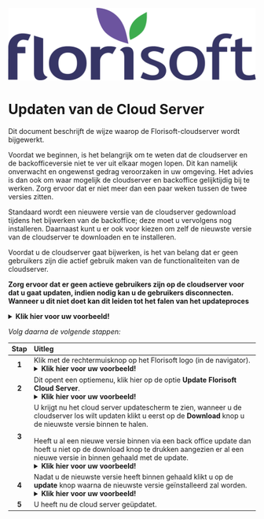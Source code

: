 ![Florisoft logo](https://raw.githubusercontent.com/florisoft/User.Manuals/main/fslogo.png)
# Updaten van de Cloud Server

Dit document beschrijft de wijze waarop de Florisoft-cloudserver wordt bijgewerkt.

Voordat we beginnen, is het belangrijk om te weten dat de cloudserver en de backofficeversie niet te ver uit elkaar mogen lopen. Dit kan namelijk onverwacht en ongewenst gedrag veroorzaken in uw omgeving. Het advies is dan ook om waar mogelijk de cloudserver en backoffice gelijktijdig bij te werken. Zorg ervoor dat er niet meer dan een paar weken tussen de twee versies zitten.

Standaard wordt een nieuwere versie van de cloudserver gedownload tijdens het bijwerken van de backoffice; deze moet u vervolgens nog installeren. Daarnaast kunt u er ook voor kiezen om zelf de nieuwste versie van de cloudserver te downloaden en te installeren.

Voordat u de cloudserver gaat bijwerken, is het van belang dat er geen gebruikers zijn die actief gebruik maken van de functionaliteiten van de cloudserver.

**Zorg ervoor dat er geen actieve gebruikers zijn op de cloudserver voor dat u gaat updaten, indien nodig kan u de gebruikers disconnecten.<br>Wanneer u dit niet doet kan dit leiden tot het falen van het updateproces**

<details><summary><b>Klik hier voor uw voorbeeld!</b></summary><img src="Media/1.png"></details>

*Volg daarna de volgende stappen:*

|Stap|Uitleg|
|:-:|:--|
|**1**|Klik met de rechtermuisknop op het Florisoft logo (in de navigator).<details><summary><b>Klik hier voor uw voorbeeld!</b></summary><img src="Media/2.png"></details>|
|**2**|Dit opent een optiemenu, klik hier op de optie **Update Florisoft Cloud Server**.<details><summary><b>Klik hier voor uw voorbeeld!</b></summary><img src="Media/3.png"></details>|
|**3**|U krijgt nu het cloud server updatescherm te zien, wanneer u de cloudserver los wilt updaten klikt u eerst op de **Download** knop u de nieuwste versie binnen te halen.<br><br> Heeft u al een nieuwe versie binnen via een back office update dan hoeft u niet op de download knop te drukken aangezien er al een nieuwe versie in binnen gehaald met de update.<details><summary><b>Klik hier voor uw voorbeeld!</b></summary><img src="Media/4.png"></details>|
|**4**|Nadat u de nieuwste versie heeft binnen gehaald klikt u op de **update** knop waarna de nieuwste versie geïnstalleerd zal worden. <details><summary><b>Klik hier voor uw voorbeeld!</b></summary><img src="Media/5.png"></details>|
|**5**|U heeft nu de cloud server geüpdatet.|
